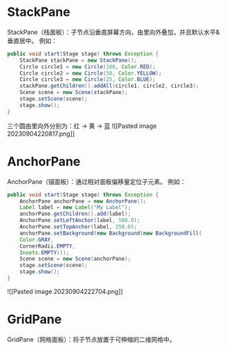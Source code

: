 # StackPane
StackPane（栈面板）：子节点沿垂直屏幕方向，由里向外叠加，并且默认水平&垂直居中。
例如：
```java
public void start(Stage stage) throws Exception {  
	StackPane stackPane = new StackPane();  
	Circle circle1 = new Circle(100, Color.RED);  
	Circle circle2 = new Circle(50, Color.YELLOW);  
	Circle circle3 = new Circle(25, Color.BLUE);  
	stackPane.getChildren().addAll(circle1, circle2, circle3);  
	Scene scene = new Scene(stackPane);  
	stage.setScene(scene);  
	stage.show();  
}
```
三个圆由里向外分别为：红 -> 黄 -> 蓝
![[Pasted image 20230904220817.png]]

# AnchorPane
AnchorPane（锚面板）：通过相对面板偏移量定位子元素。
例如：
```java
public void start(Stage stage) throws Exception {  
	AnchorPane anchorPane = new AnchorPane();  
	Label label = new Label("My Label");  
	anchorPane.getChildren().add(label);  
	AnchorPane.setLeftAnchor(label, 500.0);  
	AnchorPane.setTopAnchor(label, 250.0);  
	anchorPane.setBackground(new Background(new BackgroundFill(  
	Color.GRAY,  
	CornerRadii.EMPTY,  
	Insets.EMPTY)));  
	Scene scene = new Scene(anchorPane);  
	stage.setScene(scene);  
	stage.show();  
}
```

![[Pasted image 20230904222704.png]]

# GridPane
GridPane（网格面板）：将子节点放置于可伸缩的二维网格中。
